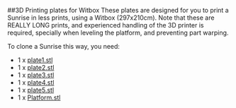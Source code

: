 ##3D Printing plates for Witbox
These plates are designed for you to print a Sunrise in less prints, using a Witbox (297x210cm). Note that these are REALLY LONG prints, and experienced handling of the 3D printer is required, specially when leveling the platform, and preventing part warping.

To clone a Sunrise this way, you need:
* 1 x [plate1.stl][first]
* 1 x [plate2.stl][second]
* 1 x [plate3.stl][third]
* 1 x [plate4.stl][fourth]
* 1 x [plate5.stl][fifth]
* 1 x [Platform.stl][platform]

[first]: ./plate1.stl
[second]: ./plate2.stl
[third]: ./plate3.stl
[fourth]: ./plate4.stl
[fifth]: ./plate5.stl
[platform]: ../../ZAxisModule/Platform.stl